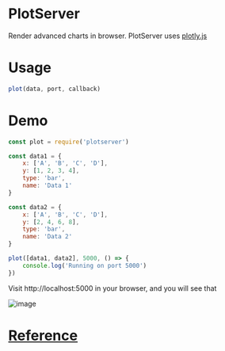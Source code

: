 # PlotServer
Render advanced charts in browser. PlotServer uses [plotly.js](https://plot.ly/javascript/)

# Usage
```javascript
plot(data, port, callback)
```

# Demo
```javascript
const plot = require('plotserver')

const data1 = {
	x: ['A', 'B', 'C', 'D'],
	y: [1, 2, 3, 4],
	type: 'bar',
	name: 'Data 1'
}

const data2 = {
	x: ['A', 'B', 'C', 'D'],
	y: [2, 4, 6, 8],
	type: 'bar',
	name: 'Data 2'
}

plot([data1, data2], 5000, () => {
	console.log('Running on port 5000')
})
```

Visit http://localhost:5000 in your browser, and you will see that

![image](https://raw.githubusercontent.com/samuelnovaes/plotserver/master/screenshot.png)

# [Reference](https://plot.ly/javascript/reference/)